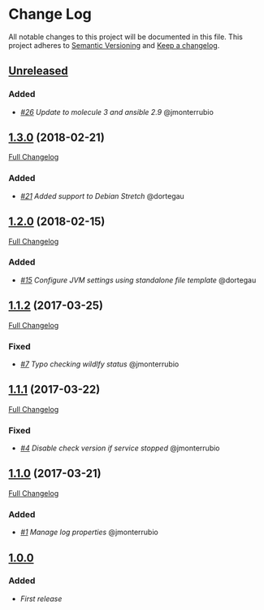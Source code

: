 # Change Log
All notable changes to this project will be documented in this file.
This project adheres to [Semantic Versioning](http://semver.org/) and [Keep a changelog](https://github.com/olivierlacan/keep-a-changelog).

## [Unreleased](https://github.com/idealista/wildfly-role/tree/develop)
### Added
- *[#26](https://github.com/idealista/wildfly-role/issues/26) Update to molecule 3 and ansible 2.9* @jmonterrubio

## [1.3.0](https://github.com/idealista/wildfly-role/tree/1.3.0) (2018-02-21)
[Full Changelog](https://github.com/idealista/wildfly-role/compare/1.2.0...1.3.0)

### Added
- *[#21](https://github.com/idealista/wildfly-role/issues/21) Added support to Debian Stretch* @dortegau

## [1.2.0](https://github.com/idealista/wildfly-role/tree/1.2.0) (2018-02-15)
[Full Changelog](https://github.com/idealista/wildfly-role/compare/1.1.2...1.2.0)

### Added
- *[#15](https://github.com/idealista/wildfly-role/issues/15) Configure JVM settings using standalone file template* @dortegau

## [1.1.2](https://github.com/idealista/wildfly-role/tree/1.1.2) (2017-03-25)
[Full Changelog](https://github.com/idealista/wildfly-role/compare/1.1.1...1.1.2)

### Fixed
- *[#7](https://github.com/idealista/wildfly-role/issues/7) Typo checking wildlfy status* @jmonterrubio

## [1.1.1](https://github.com/idealista/wildfly-role/tree/1.1.1) (2017-03-22)
[Full Changelog](https://github.com/idealista/wildfly-role/compare/1.1.0...1.1.1)

### Fixed
- *[#4](https://github.com/idealista/wildfly-role/issues/4) Disable check version if service stopped* @jmonterrubio

## [1.1.0](https://github.com/idealista/wildfly-role/tree/1.1.0) (2017-03-21)
[Full Changelog](https://github.com/idealista/wildfly-role/compare/1.0.0...1.1.0)

### Added
- *[#1](https://github.com/idealista/wildfly-role/issues/1) Manage log properties* @jmonterrubio

## [1.0.0](https://github.com/idealista/wildfly-role/tree/1.0.0)
### Added
- *First release*
